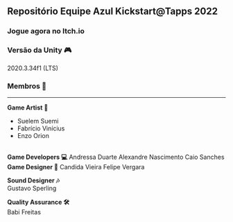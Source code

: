 ## Repositório Equipe Azul Kickstart@Tapps 2022

### Jogue agora no Itch.io


### Versão da Unity 🎮
2020.3.34f1 (LTS)

### Membros 🤖  
---
<b>Game Artist 🎨</b>  
- Suelem Suemi  
- Fabrício Vinícius  
- Enzo Orion  
<br/>
<b>Game Developers 💻</b>  
Andressa Duarte  
Alexandre Nascimento  
Caio Sanches  
<br/>
<b>Game Designer 📝</b>  
Candida Vieira  
Felipe Vergara  
  
<b>Sound Designer 🎶</b>  
Gustavo Sperling  
  
<b>Quality Assurance 🛠️</b>  
Babi Freitas
